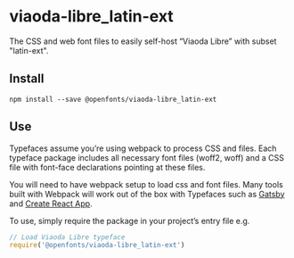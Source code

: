 
# viaoda-libre_latin-ext

The CSS and web font files to easily self-host “Viaoda Libre” with subset "latin-ext".

## Install

`npm install --save @openfonts/viaoda-libre_latin-ext`

## Use

Typefaces assume you’re using webpack to process CSS and files. Each typeface
package includes all necessary font files (woff2, woff) and a CSS file with
font-face declarations pointing at these files.

You will need to have webpack setup to load css and font files. Many tools built
with Webpack will work out of the box with Typefaces such as [Gatsby](https://github.com/gatsbyjs/gatsby)
and [Create React App](https://github.com/facebookincubator/create-react-app).

To use, simply require the package in your project’s entry file e.g.

```javascript
// Load Viaoda Libre typeface
require('@openfonts/viaoda-libre_latin-ext')
```
